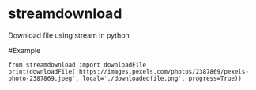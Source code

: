 # streamdownload
Download file using stream in python


#Example 
```
from streamdownload import downloadFile
print(downloadFile('https://images.pexels.com/photos/2387869/pexels-photo-2387869.jpeg', local='./downloadedfile.png', progress=True))
```
